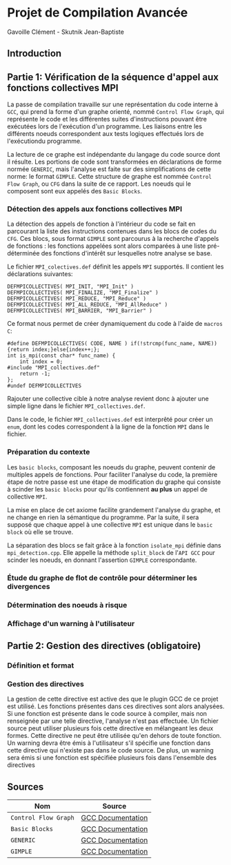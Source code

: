 # Projet de Compilation Avancée
Gavoille Clément - Skutnik Jean-Baptiste

## Introduction


## Partie 1: Vérification de la séquence d'appel aux fonctions collectives MPI

La passe de compilation travaille sur une représentation du code interne à `GCC`, qui prend la forme d'un graphe orienté, nommé `Control Flow Graph`, qui représente le code et les différentes suites d'instructions pouvant être exécutées lors de l'exécution d'un programme. 
Les liaisons entre les différents noeuds correspondent aux tests logiques effectués lors de l'exécutiondu programme. 

La lecture de ce graphe est indépendante du langage du code source dont il résulte. Les portions de code sont transformées en déclarations de forme normée `GENERIC`, mais l'analyse est faite sur des simplifications de cette norme: le format `GIMPLE`.
Cette structure de graphe est nommée `Control Flow Graph`, ou `CFG` dans la suite de ce rapport. Les noeuds qui le composent sont eux appelés des `Basic Blocks`.

### Détection des appels aux fonctions collectives MPI

La détection des appels de fonction à l'intérieur du code se fait en parcourant la liste des instructions contenues dans les blocs de codes du `CFG`. 
Ces blocs, sous format `GIMPLE` sont parcourus à la recherche d'appels de fonctions : les fonctions appelées sont alors comparées à une liste pré-déterminée des fonctions d'intérêt sur lesquelles notre analyse se base. 

Le fichier `MPI_colectives.def` définit les appels `MPI` supportés. Il contient les déclarations suivantes:
```
DEFMPICOLLECTIVES( MPI_INIT, "MPI_Init" )
DEFMPICOLLECTIVES( MPI_FINALIZE, "MPI_Finalize" )
DEFMPICOLLECTIVES( MPI_REDUCE, "MPI_Reduce" )
DEFMPICOLLECTIVES( MPI_ALL_REDUCE, "MPI_AllReduce" )
DEFMPICOLLECTIVES( MPI_BARRIER, "MPI_Barrier" )
```

Ce format nous permet de créer dynamiquement du code à l'aide de `macros` `C`:
```
#define DEFMPICOLLECTIVES( CODE, NAME ) if(!strcmp(func_name, NAME)){return index;}else{index++;};
int is_mpi(const char* func_name) {
    int index = 0;
#include "MPI_collectives.def"
    return -1;
};
#undef DEFMPICOLLECTIVES
```

Rajouter une collective cible à notre analyse revient donc à ajouter une simple ligne dans le fichier `MPI_collectives.def`. 

Dans le code, le fichier `MPI_collectives.def` est interprêté pour créer un `enum`, dont les codes correspondent à la ligne de la fonction `MPI` dans le fichier.

### Préparation du contexte

Les `basic blocks`, composant les noeuds du graphe, peuvent contenir de multiples appels de fonctions. Pour faciliter l'analyse du code, la première étape de notre passe est une étape de modification du graphe qui consiste à scinder les `basic blocks` pour qu'ils contiennent __au plus__ un appel de collective `MPI`.

La mise en place de cet axiome facilite grandement l'analyse du graphe, et ne change en rien la sémantique du programme. Par la suite, il sera supposé que chaque appel à une collective `MPI` est unique dans le `basic block` où elle se trouve.

La séparation des blocs se fait grâce à la fonction `isolate_mpi` définie dans `mpi_detection.cpp`. Elle appelle la méthode `split_block` de l'`API GCC` pour scinder les noeuds, en donnant l'assertion `GIMPLE` correspondante.

### Étude du graphe de flot de contrôle pour déterminer les divergences

### Détermination des noeuds à risque

### Affichage d'un warning à l'utilisateur

## Partie 2: Gestion des directives (obligatoire)

### Définition et format

### Gestion des directives
La gestion de cette directive est active des que le plugin GCC de ce projet est utilisé. Les fonctions présentes dans ces directives sont alors analysées. Si une fonction est présente dans le code source à compiler, mais non renseignée par une telle directive, l'analyse n'est pas effectuée.
Un fichier source peut utiliser plusieurs fois cette directive en mélangeant les deux formes. Cette directive ne peut être utilisée qu'en dehors de toute fonction.
Un warning devra être émis à l'utilisateur s'il spécifie une fonction dans cette directive qui n'existe pas dans le code source. De plus, un warning sera émis si une fonction est spécifiée plusieurs fois dans l'ensemble des directives

## Sources

|Nom|Source|
|-|-|
|`Control Flow Graph`|[GCC Documentation](https://gcc.gnu.org/onlinedocs/gccint/Control-Flow.html)|
|`Basic Blocks`|[GCC Documentation](https://gcc.gnu.org/onlinedocs/gccint/Basic-Blocks.html)|
|`GENERIC`|[GCC Documentation](https://gcc.gnu.org/onlinedocs/gccint/GENERIC.html)|
|`GIMPLE`|[GCC Documentation](https://gcc.gnu.org/onlinedocs/gccint/GIMPLE.html)|
